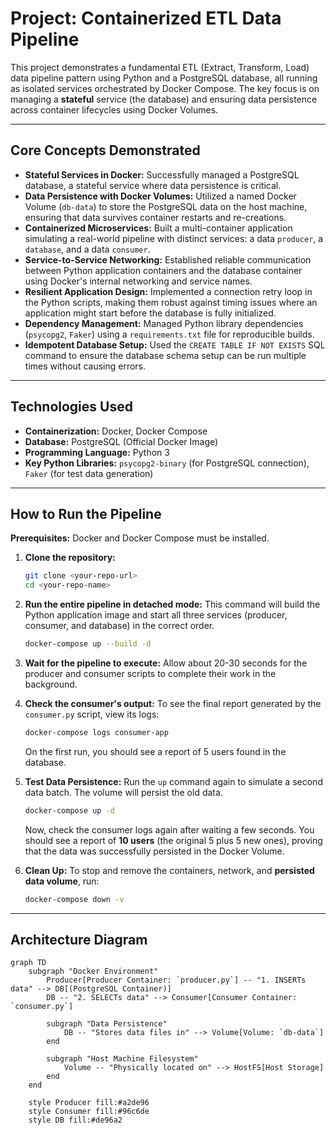 # Project: Containerized ETL Data Pipeline

This project demonstrates a fundamental ETL (Extract, Transform, Load) data pipeline pattern using Python and a PostgreSQL database, all running as isolated services orchestrated by Docker Compose. The key focus is on managing a **stateful** service (the database) and ensuring data persistence across container lifecycles using Docker Volumes.

---

## Core Concepts Demonstrated

*   **Stateful Services in Docker:** Successfully managed a PostgreSQL database, a stateful service where data persistence is critical.
*   **Data Persistence with Docker Volumes:** Utilized a named Docker Volume (`db-data`) to store the PostgreSQL data on the host machine, ensuring that data survives container restarts and re-creations.
*   **Containerized Microservices:** Built a multi-container application simulating a real-world pipeline with distinct services: a data `producer`, a `database`, and a data `consumer`.
*   **Service-to-Service Networking:** Established reliable communication between Python application containers and the database container using Docker's internal networking and service names.
*   **Resilient Application Design:** Implemented a connection retry loop in the Python scripts, making them robust against timing issues where an application might start before the database is fully initialized.
*   **Dependency Management:** Managed Python library dependencies (`psycopg2`, `Faker`) using a `requirements.txt` file for reproducible builds.
*   **Idempotent Database Setup:** Used the `CREATE TABLE IF NOT EXISTS` SQL command to ensure the database schema setup can be run multiple times without causing errors.

---

## Technologies Used

*   **Containerization:** Docker, Docker Compose
*   **Database:** PostgreSQL (Official Docker Image)
*   **Programming Language:** Python 3
*   **Key Python Libraries:** `psycopg2-binary` (for PostgreSQL connection), `Faker` (for test data generation)

---

## How to Run the Pipeline

**Prerequisites:** Docker and Docker Compose must be installed.

1.  **Clone the repository:**
    ```bash
    git clone <your-repo-url>
    cd <your-repo-name>
    ```

2.  **Run the entire pipeline in detached mode:**
    This command will build the Python application image and start all three services (producer, consumer, and database) in the correct order.
    ```bash
    docker-compose up --build -d
    ```

3.  **Wait for the pipeline to execute:**
    Allow about 20-30 seconds for the producer and consumer scripts to complete their work in the background.

4.  **Check the consumer's output:**
    To see the final report generated by the `consumer.py` script, view its logs:
    ```bash
    docker-compose logs consumer-app
    ```
    On the first run, you should see a report of 5 users found in the database.

5.  **Test Data Persistence:**
    Run the `up` command again to simulate a second data batch. The volume will persist the old data.
    ```bash
    docker-compose up -d
    ```
    Now, check the consumer logs again after waiting a few seconds. You should see a report of **10 users** (the original 5 plus 5 new ones), proving that the data was successfully persisted in the Docker Volume.

6.  **Clean Up:**
    To stop and remove the containers, network, and **persisted data volume**, run:
    ```bash
    docker-compose down -v
    ```

---

## Architecture Diagram

```mermaid
graph TD
    subgraph "Docker Environment"
        Producer[Producer Container: `producer.py`] -- "1. INSERTs data" --> DB[(PostgreSQL Container)]
        DB -- "2. SELECTs data" --> Consumer[Consumer Container: `consumer.py`]

        subgraph "Data Persistence"
            DB -- "Stores data files in" --> Volume[Volume: `db-data`]
        end

        subgraph "Host Machine Filesystem"
            Volume -- "Physically located on" --> HostFS[Host Storage]
        end
    end

    style Producer fill:#a2de96
    style Consumer fill:#96c6de
    style DB fill:#de96a2
